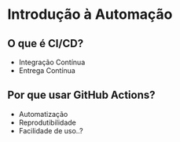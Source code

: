 # Introdução à Automação
## O que é CI/CD?
- Integração Contínua
- Entrega Contínua

## Por que usar GitHub Actions?
- Automatização
- Reprodutibilidade
- Facilidade de uso..?